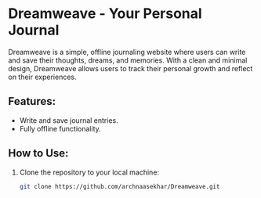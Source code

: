 # Dreamweave - Your Personal Journal

Dreamweave is a simple, offline journaling website where users can write and save their thoughts, dreams, and memories. With a clean and minimal design, Dreamweave allows users to track their personal growth and reflect on their experiences.

## Features:
- Write and save journal entries.
- Fully offline functionality.

## How to Use:
1. Clone the repository to your local machine:
   ```bash
   git clone https://github.com/archnaasekhar/Dreamweave.git
